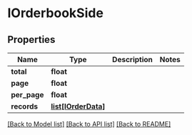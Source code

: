 # IOrderbookSide

## Properties
Name | Type | Description | Notes
------------ | ------------- | ------------- | -------------
**total** | **float** |  | 
**page** | **float** |  | 
**per_page** | **float** |  | 
**records** | [**list[IOrderData]**](IOrderData.md) |  | 

[[Back to Model list]](../README.md#documentation-for-models) [[Back to API list]](../README.md#documentation-for-api-endpoints) [[Back to README]](../README.md)


